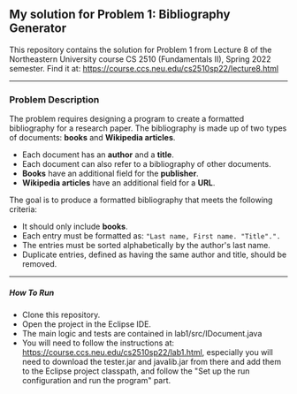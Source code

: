 ## My solution for Problem 1: Bibliography Generator

This repository contains the solution for Problem 1 from Lecture 8 of the Northeastern University course CS 2510 (Fundamentals II), Spring 2022 semester. Find it at: https://course.ccs.neu.edu/cs2510sp22/lecture8.html


---

### Problem Description

The problem requires designing a program to create a formatted bibliography for a research paper. The bibliography is made up of two types of documents: **books** and **Wikipedia articles**.

* Each document has an **author** and a **title**.
* Each document can also refer to a bibliography of other documents.
* **Books** have an additional field for the **publisher**.
* **Wikipedia articles** have an additional field for a **URL**.

The goal is to produce a formatted bibliography that meets the following criteria:

* It should only include **books**.
* Each entry must be formatted as: `"Last name, First name. "Title".". `
* The entries must be sorted alphabetically by the author's last name.
* Duplicate entries, defined as having the same author and title, should be removed.

---

##### How To Run
- Clone this repository.
- Open the project in the Eclipse IDE.
- The main logic and tests are contained in lab1/src/IDocument.java
- You will need to follow the instructions at: https://course.ccs.neu.edu/cs2510sp22/lab1.html, especially you will need to download the tester.jar and javalib.jar from there and add them to the Eclipse project classpath, and follow the "Set up the run configuration and run the program" part.
